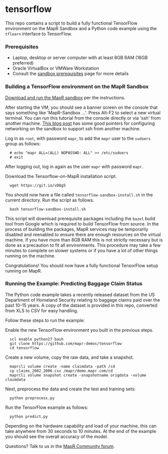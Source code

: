 # tensorflow

This repo contains a script to build a fully functional TensorFlow environment on the MapR Sandbox and a Python code example using the ```tflearn``` interface to TensorFlow.

### Prerequisites

* Laptop, desktop or server computer with at least 8GB RAM (16GB preferred)
* Oracle VirtualBox or VMWare Workstation
* Consult the [sandbox prerequisites](https://www.mapr.com/products/mapr-sandbox-hadoop/download) page for more details

### Building a TensorFlow environment on the MapR Sandbox

[Download and run the MapR sandbox](http://mapr.com/sandbox) per the instructions.

After starting the VM, you should see a banner screen on the console that says something like 'MapR-Sandbox ...'.  Press Alt-F2 to select a new virtual terminal.  You can run this tutorial from the console directly or via 'ssh' from another machine.  [This blog post](https://www.mapr.com/blog/how-configure-network-mapr-sandbox-hadoop-whiteboardwalkthrough) has some good pointers for configuring networking on the sandbox to support ssh from another machine.

Log in as ```root```, with password ```mapr```, to add the ```mapr``` user to the ```sudoers``` group as follows:
```
  # echo "mapr ALL=(ALL) NOPASSWD: ALL" >> /etc/sudoers
  # exit
```
After logging out, log in again as the user ```mapr``` with password ```mapr```.

Download the Tensorflow-on-MapR installation script.

```
  wget https://git.io/vD8g5
```

You should now have a file called ```tensorflow-sandbox-install.sh``` in the current directory.  Run the script as follows.  

```
  bash tensorflow-sandbox-install.sh
```

This script will download prerequisite packages including the ```bazel``` build tool from Google which is required to build TensorFlow from source.  In the process of building the packages, MapR services may be temporarily disabled and reenabled to ensure there are enough resources on the virtual machine.  If you have more than 8GB RAM this is not strictly necessary but is done as a precaution to fit all environments.  This procedure may take a few minutes to complete on slower systems or if you have a lot of other things running on the machine.

Congratulations!  You should now have a fully functional TensorFlow setup running on MapR.  

### Running the Example:  Predicting Baggage Claim Status

The Python code example takes a recently released dataset from the US Department of Homeland Security relating to baggage claims paid over the past 10-15 years.  A copy of the dataset is provided in this repo, converted from XLS to CSV for easy handling.

Follow these steps to run the example:

Enable the new TensorFlow environment you built in the previous steps.
```
  scl enable python27 bash
  git clone https://github.com/mapr-demos/tensorflow
  cd tensorflow
```

Create a new volume, copy the raw data, and take a snapshot.

```
  maprcli volume create -name claimdata -path /cd
  cp claims_2002_2006.csv /mapr/demo.mapr.com/cd
  maprcli volume snapshot create -snapshotname origdata -volume claimdata
```

Next, preprocess the data and create the test and training sets:

```
  python preprocess.py
```

Run the TensorFlow example as follows:

```
  python predict.py
```

Depending on the hardware capability and load of your machine, this can take anywhere from 30 seconds to 10 minutes.  At the end of the example you should see the overall accuracy of the model.

Questions?  Talk to us in the [MapR Community forum](https://community.mapr.com/community/answers).












